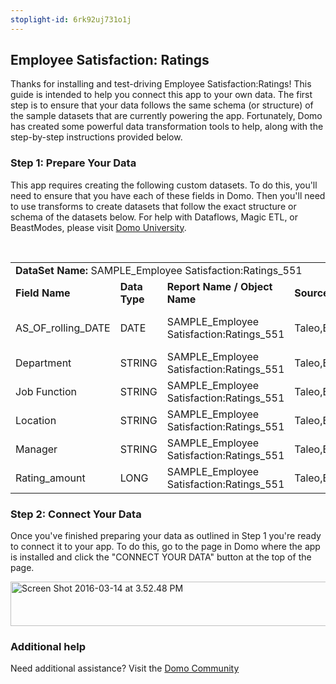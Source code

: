 ```yaml
---
stoplight-id: 6rk92uj731o1j
---
```


<div class="col-md-12 content-panel">
                <h2>Employee Satisfaction: Ratings</h2>
                <p></p><p>Thanks for installing and test-driving <span id="title">Employee Satisfaction:Ratings</span>! This guide is intended to help you connect this app to your own data. The first step is to ensure that your data follows the same schema (or structure) of the sample datasets that are currently powering the app. Fortunately, Domo has created some powerful data transformation tools to help, along with the step-by-step instructions provided below.</p><div class="doc-row" id="Step%201:%20Identify%20Required%20Data%20Fields"><h3 class="doc-row-title">Step 1: Prepare Your Data</h3><div class="small-pad-bottom"><p>This app requires creating the following custom datasets. To do this, you'll need to ensure that you have each of these fields in Domo. Then you'll need to use transforms to create datasets that follow the exact structure or schema of the datasets below. For help with Dataflows, Magic ETL, or BeastModes, please visit <a href="https://university.domo.com/" target="_blank">Domo University</a>.</p></div>
                <br>
                <div id="custom-data-container"><table id="SAMPLE_Employee-Satisfaction:Ratings_551"><tbody><tr><td colspan="6"><strong>DataSet Name:</strong> <span class="value">SAMPLE_Employee Satisfaction:Ratings_551</span></td></tr><!--tr>    <td colspan="6"></td></tr--><tr><td><strong>Field Name</strong></td><td><strong>Data Type</strong></td><td><strong>Report Name / Object Name</strong></td><td><strong>Source </strong></td><td colspan="2"><strong>Description of Field</strong></td></tr><tr><td>AS_OF_rolling_DATE</td><td>DATE</td><td>SAMPLE_Employee Satisfaction:Ratings_551</td><td>Taleo,BambooHR</td><td colspan="2">Date of tracked metrics</td></tr><tr><td>Department</td><td>STRING</td><td>SAMPLE_Employee Satisfaction:Ratings_551</td><td>Taleo,BambooHR</td><td colspan="2">Department name</td></tr><tr><td>Job Function</td><td>STRING</td><td>SAMPLE_Employee Satisfaction:Ratings_551</td><td>Taleo,BambooHR</td><td colspan="2">Title of job function</td></tr><tr><td>Location</td><td>STRING</td><td>SAMPLE_Employee Satisfaction:Ratings_551</td><td>Taleo,BambooHR</td><td colspan="2">Location</td></tr><tr><td>Manager</td><td>STRING</td><td>SAMPLE_Employee Satisfaction:Ratings_551</td><td>Taleo,BambooHR</td><td colspan="2">Name of manager</td></tr><tr><td>Rating_amount</td><td>LONG</td><td>SAMPLE_Employee Satisfaction:Ratings_551</td><td>Taleo,BambooHR</td><td colspan="2">Rating</td></tr></tbody></table><div class="doc-row medium-pad-top">
                <h3 class="doc-row-title">Step 2: Connect Your Data</h3>
                <div class="small-pad-bottom">
                    <p>Once you've finished preparing your data as outlined in Step 1 you're ready to connect it to your app. To do this, go to the page in Domo where the app is installed and click the "CONNECT YOUR DATA" button at the top of the page.</p>
                    <p class="small-pad">
                    <img class="alignnone size-full wp-image-1207" src="https://s3.amazonaws.com/development.domo.com/wp-content/uploads/2016/03/14155707/Screen-Shot-2016-03-14-at-3.52.48-PM1.png" alt="Screen Shot 2016-03-14 at 3.52.48 PM" width="1158" height="71">
                    </p>
                    <div id="ooyalaplayer-IyYTc1MjE61NwLdtrxXvZuhH-dSGbWnR" class="ooyalaplayer"></div>
                    <script>
                        OO.ready(function() {
                            OO.Player.create("ooyalaplayer-IyYTc1MjE61NwLdtrxXvZuhH-dSGbWnR", "IyYTc1MjE61NwLdtrxXvZuhH-dSGbWnR", {
                                height: 380
                            });
                        });
                    </script>
                </div>
                <h3 class="doc-row-title">Additional help</h3>
                <div class="small-pad-bottom">
                    <p>Need additional assistance? Visit the <a href="https://dojo.domo.com">Domo Community</a></p>
                </div>
            </div></div></div><p></p>            </div>